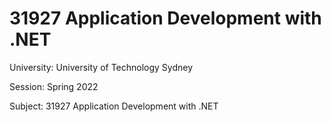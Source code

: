 # 31927 Application Development with .NET
University: University of Technology Sydney

Session: Spring 2022

Subject: 31927 Application Development with .NET

